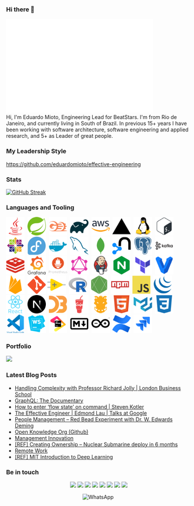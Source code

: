### Hi there 👋

<div>
  <div><img src="/metrics.terminal.svg" alt="Metrics" width="400"></div>
  <div> Hi, I'm Eduardo Mioto, Engineering Lead for BeatStars. I'm from Rio de Janeiro, and currently living in South of Brazil. In previous 15+ years I have been working with software architecture, software engineering and applied research, and 5+ as Leader of great people. </div>
</div>



### My Leadership Style

https://github.com/eduardomioto/effective-engineering

### Stats

[![GitHub Streak](http://github-readme-streak-stats.herokuapp.com?user=eduardomioto&theme=vue-dark&hide_border=true)](https://git.io/streak-stats)

### Languages and Tooling

<div>
  <img src="https://github.com/devicons/devicon/blob/master/icons/java/java-plain.svg" title="Java" alt="Java" width="50" height="50"/>&nbsp;
  <img src="https://github.com/devicons/devicon/blob/master/icons/spring/spring-original.svg" title="Spring" alt="Spring" width="50" height="50"/>&nbsp;
  <img src="https://github.com/devicons/devicon/blob/master/icons/gatling/gatling-original.svg" title="gatling" alt="gatling" width="50" height="50"/>&nbsp;
  <img src="https://github.com/devicons/devicon/blob/master/icons/gradle/gradle-original.svg" title="gradle" alt="gradle" width="50" height="50"/>&nbsp;
  <img src="https://github.com/devicons/devicon/blob/master/icons/amazonwebservices/amazonwebservices-original-wordmark.svg" title="AWS" alt="AWS" width="50" height="50"/>&nbsp;
  <img src="https://github.com/devicons/devicon/blob/master/icons/vercel/vercel-original.svg" title="Vercel" alt="AWS" width="50" height="50"/>&nbsp;
  <img src="https://github.com/devicons/devicon/blob/master/icons/linux/linux-original.svg" title="linux" alt="linux" width="50" height="50"/>&nbsp;
  <img src="https://github.com/devicons/devicon/blob/master/icons/bash/bash-plain.svg" title="bash" alt="bash" width="50" height="50"/>&nbsp;
  <img src="https://github.com/devicons/devicon/blob/master/icons/centos/centos-original.svg" title="centos" alt="centos" width="50" height="50"/>&nbsp;
  <img src="https://github.com/devicons/devicon/blob/master/icons/fedora/fedora-plain.svg" title="fedora" alt="fedora" width="50" height="50"/>&nbsp;
  <img src="https://github.com/devicons/devicon/blob/master/icons/docker/docker-plain.svg" title="docker" alt="docker" width="50" height="50"/>&nbsp;
  <img src="https://github.com/devicons/devicon/blob/master/icons/mysql/mysql-original.svg" title="MySQL"  alt="MySQL" width="50" height="50"/>&nbsp;
  <img src="https://github.com/devicons/devicon/blob/master/icons/mongodb/mongodb-plain.svg" title="mongodb" alt="mongodb" width="50" height="50"/>&nbsp;
  <img src="https://github.com/devicons/devicon/blob/master/icons/neo4j/neo4j-original.svg" title="neo4j" alt="neo4j" width="50" height="50"/>&nbsp;
  <img src="https://github.com/devicons/devicon/blob/master/icons/postgresql/postgresql-plain.svg" title="postgresql" alt="postgresql" width="50" height="50"/>&nbsp;
  <img src="https://github.com/devicons/devicon/blob/master/icons/apachekafka/apachekafka-original-wordmark.svg" title="apachekafka" alt="apachekafka" width="50" height="50"/>&nbsp;
  <img src="https://github.com/devicons/devicon/blob/master/icons/redis/redis-plain.svg" title="redis" alt="redis" width="50" height="50"/>&nbsp;
  <img src="https://github.com/devicons/devicon/blob/master/icons/grafana/grafana-original-wordmark.svg" title="grafana" alt="grafana" width="50" height="50"/>&nbsp;
  <img src="https://github.com/devicons/devicon/blob/master/icons/prometheus/prometheus-original-wordmark.svg" title="prometheus" alt="prometheus" width="50" height="50"/>&nbsp;
  <img src="https://github.com/devicons/devicon/blob/master/icons/graphql/graphql-plain.svg" title="graphql" alt="graphql" width="50" height="50"/>&nbsp;
  <img src="https://github.com/devicons/devicon/blob/master/icons/jenkins/jenkins-original.svg" title="jenkins" alt="jenkins" width="50" height="50"/>&nbsp;
  <img src="https://github.com/devicons/devicon/blob/master/icons/nginx/nginx-original.svg" title="nginx" alt="nginx" width="50" height="50"/>&nbsp;
  <img src="https://github.com/devicons/devicon/blob/master/icons/terraform/terraform-original.svg" title="terraform" alt="terraform" width="50" height="50"/>&nbsp;
  <img src="https://github.com/devicons/devicon/blob/master/icons/vagrant/vagrant-original.svg" title="vagrant" alt="vagrant" width="50" height="50"/>&nbsp;
  <img src="https://github.com/devicons/devicon/blob/master/icons/firebase/firebase-plain.svg" title="Firebase" alt="Firebase" width="50" height="50"/>&nbsp;
  <img src="https://github.com/devicons/devicon/blob/master/icons/git/git-plain.svg" title="Git" **alt="Git" width="50" height="50"/>
  <img src="https://github.com/devicons/devicon/blob/master/icons/labview/labview-original.svg" title="labview" alt="labview" width="50" height="50"/>&nbsp;
  <img src="https://github.com/devicons/devicon/blob/master/icons/r/r-original.svg" title="r" alt="r" width="50" height="50"/>&nbsp;
  <img src="https://github.com/devicons/devicon/blob/master/icons/nodejs/nodejs-plain.svg" title="NodeJS" alt="NodeJS" width="50" height="50"/>&nbsp;
  <img src="https://github.com/devicons/devicon/blob/master/icons/npm/npm-original-wordmark.svg" title="npm" alt="npm" width="50" height="50"/>&nbsp;  
  <img src="https://github.com/devicons/devicon/blob/master/icons/javascript/javascript-original.svg" title="JavaScript" alt="JavaScript" width="50" height="50"/>&nbsp;
  <img src="https://github.com/devicons/devicon/blob/master/icons/jquery/jquery-plain.svg" title="jquery" alt="jquery" width="50" height="50"/>&nbsp;
  <img src="https://github.com/devicons/devicon/blob/master/icons/react/react-original-wordmark.svg" title="React" alt="React" width="50" height="50"/>&nbsp;
  <img src="https://github.com/devicons/devicon/blob/master/icons/nextjs/nextjs-original.svg" title="Nextjs" alt="React" width="50" height="50"/>&nbsp;
  <img src="https://github.com/devicons/devicon/blob/master/icons/d3js/d3js-plain.svg" title="d3js" alt="d3js" width="50" height="50"/>&nbsp;
  <img src="https://github.com/devicons/devicon/blob/master/icons/gulp/gulp-plain.svg" title="gulp" alt="gulp" width="50" height="50"/>&nbsp;
  <img src="https://github.com/devicons/devicon/blob/master/icons/grunt/grunt-plain.svg" title="grunt" alt="grunt" width="50" height="50"/>&nbsp;
  <img src="https://github.com/devicons/devicon/blob/master/icons/html5/html5-original.svg" title="HTML5" alt="HTML" width="50" height="50"/>&nbsp;
  <img src="https://github.com/devicons/devicon/blob/master/icons/materialui/materialui-original.svg" title="Material UI" alt="Material UI" width="50" height="50"/>&nbsp;
  <img src="https://github.com/devicons/devicon/blob/master/icons/css3/css3-plain.svg"  title="CSS3" alt="CSS" width="50" height="50"/>&nbsp;
  <img src="https://github.com/devicons/devicon/blob/master/icons/vscode/vscode-original-wordmark.svg" title="vscode" alt="vscode" width="50" height="50"/>&nbsp;
  <img src="https://github.com/devicons/devicon/blob/master/icons/webstorm/webstorm-plain.svg" title="webstorm" alt="webstorm" width="50" height="50"/>&nbsp;
  <img src="https://github.com/devicons/devicon/blob/master/icons/jetbrains/jetbrains-original.svg" title="jetbrains" alt="jetbrains" width="50" height="50"/>&nbsp;
  <img src="https://github.com/devicons/devicon/blob/master/icons/markdown/markdown-original.svg" title="markdown" alt="markdown" width="50" height="50"/>&nbsp;
  <img src="https://github.com/devicons/devicon/blob/master/icons/arduino/arduino-plain.svg" title="arduino" alt="arduino" width="50" height="50"/>&nbsp;
  <img src="https://github.com/devicons/devicon/blob/master/icons/confluence/confluence-original.svg" title="confluence" alt="confluence" width="50" height="50"/>&nbsp;
  <img src="https://github.com/devicons/devicon/blob/master/icons/jira/jira-original.svg" title="jira" alt="jira" width="50" height="50"/>&nbsp;
</div>

### Portfolio

[<img src="/site3.gif">](http://eduardomioto.com/)

### Latest Blog Posts

<!-- BLOG-POST-LIST:START -->
- [Handling Complexity with Professor Richard Jolly | London Business School](https://eduardomiotoblog.wordpress.com/2022/12/29/handling-complexity-with-professor-richard-jolly-london-business-school/)
- [GraphQL: The Documentary](https://eduardomiotoblog.wordpress.com/2022/12/12/graphql-the-documentary/)
- [How to enter ‘flow state’ on command | Steven Kotler](https://eduardomiotoblog.wordpress.com/2022/12/12/how-to-enter-flow-state-on-command-steven-kotler/)
- [The Effective Engineer | Edmond Lau | Talks at Google](https://eduardomiotoblog.wordpress.com/2022/12/12/the-effective-engineer-edmond-lau-talks-at-google/)
- [People Management – Red Bead Experiment with Dr. W. Edwards Deming](https://eduardomiotoblog.wordpress.com/2022/06/03/people-management-red-bead-experiment-with-dr-w-edwards-deming/)
- [Open Knowledge Org &lpar;Github&rpar;](https://eduardomiotoblog.wordpress.com/2021/04/28/open-knowledge-org-github/)
- [Management Innovation](https://eduardomiotoblog.wordpress.com/2021/04/17/what-is-innovation-management-by-dr-julian-birkinshaw/)
- [[REF] Creating Ownership – Nuclear Submarine deploy in 6 months](https://eduardomiotoblog.wordpress.com/2020/08/25/ref-creating-ownership-nuclear-submarine-deploy-in-6-months/)
- [Remote Work](https://eduardomiotoblog.wordpress.com/2020/08/24/remote-work/)
- [[REF] MIT Introduction to Deep Learning](https://eduardomiotoblog.wordpress.com/2020/07/19/ref-mit-introduction-to-deep-learning/)
<!-- BLOG-POST-LIST:END -->



### Be in touch

<p align="center">
<a href="https://metrics.lecoq.io/insights/eduardomioto"><img src="https://img.shields.io/badge/-Metrics-514747?style=flat&logo=Google-Chrome&logoColor=white"/></a>
<a href="mailto:mioto@mioto.com.br"><img src="https://img.shields.io/badge/-mioto@mioto.com.br-D14836?style=flat&logo=Gmail&logoColor=white"/></a>
<a href="https://www.eduardomioto.com"><img src="https://img.shields.io/badge/-eduardomioto.com-3423A6?style=flat&logo=Google-Chrome&logoColor=white"/></a>
<a href="https://eduardomiotoblog.wordpress.com/"><img src="https://img.shields.io/badge/-Blog-207196?style=flat&logo=Google-Chrome&logoColor=white"/></a>
<a href="https://linkedin.com/in/eduardomioto"><img src="https://img.shields.io/badge/-eduardomioto-0077B5?style=flat&logo=Linkedin&logoColor=white"/></a>
<a href="https://www.researchgate.net/profile/Eduardo-Santos-74"><img src="https://img.shields.io/badge/-ResearchGate-00CCBB?style=flat&logo=Google-Chrome&logoColor=white"/></a>
<a href="https://orcid.org/0000-0002-5998-8602"><img src="https://img.shields.io/badge/-ORCID-A5CD39?style=flat&logo=Google-Chrome&logoColor=white"/></a>
<a href="http://buscatextual.cnpq.br/buscatextual/visualizacv.do?id=K8391887Y9"><img src="https://img.shields.io/badge/-Lattes-005D9D?style=flat&logo=Google-Chrome&logoColor=white"/></a>
  
<div align="center">
  <img src="https://user-images.githubusercontent.com/3407254/213869236-36136a62-0e25-4603-ae84-32c75e70b855.png" title="WhatsApp" alt="WhatsApp" width="150" height="150"/>&nbsp;
</div>


</p>
